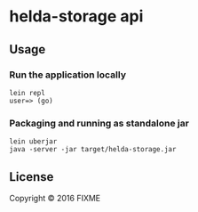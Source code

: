 # helda-storage api

## Usage

### Run the application locally

```
lein repl
user=> (go)
```

### Packaging and running as standalone jar

```
lein uberjar
java -server -jar target/helda-storage.jar
```

## License

Copyright © 2016 FIXME
